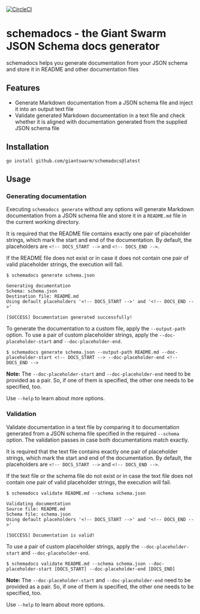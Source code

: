 [![CircleCI](https://circleci.com/gh/giantswarm/schemadocs.svg)](https://circleci.com/gh/giantswarm/schemadocs)

# schemadocs - the Giant Swarm JSON Schema docs generator 

schemadocs helps you generate documentation from your JSON schema and store it in README and other documentation files

## Features

- Generate Markdown documentation from a JSON schema file and inject it into an output text file
- Validate generated Markdown documentation in a text file and check whether it is aligned with documentation generated from the supplied JSON schema file

## Installation

```nohighlight
go install github.com/giantswarm/schemadocs@latest
```

## Usage

### Generating documentation

Executing `schemadocs generate` without any options will generate Markdown documentation from a JSON schema file and store it in a `README.md` file in the current working directory. 

It is required that the README file contains exactly one pair of placeholder strings, which mark the start and end of the documentation. 
By default, the placeholders are `<!-- DOCS_START -->` and `<!-- DOCS_END -->`.

If the README file does not exist or in case it does not contain one pair of valid placeholder strings, the execution will fail.

```nohighlight
$ schemadocs generate schema.json

Generating documentation
Schema: schema.json
Destination file: README.md
Using default placeholders '<!-- DOCS_START -->' and '<!-- DOCS_END -->'

[SUCCESS] Documentation generated successfully!
```

To generate the documentation to a custom file, apply the `--output-path` option.
To use a pair of custom placeholder strings, apply the `--doc-placeholder-start` and `--doc-placeholder-end`.

```nohighlight
$ schemadocs generate schema.json --output-path README.md --doc-placeholder-start <!-- DOCS_START --> --doc-placeholder-end <!-- DOCS_END -->
```

**Note:** The `--doc-placeholder-start` and `--doc-placeholder-end` need to be provided as a pair. So, if one of them is specified, the other one needs to be specified, too.

Use `--help` to learn about more options.

### Validation

Validate documentation in a text file by comparing it to documentation generated from a JSON schema file specified in the required `--schema` option.
The validation passes in case both documentations match exactly.

It is required that the text file contains exactly one pair of placeholder strings, which mark the start and end of the documentation.
By default, the placeholders are `<!-- DOCS_START -->` and `<!-- DOCS_END -->`.

If the text file or the schema file do not exist or in case the text file does not contain one pair of valid placeholder strings, the execution will fail.

```nohighlight
$ schemadocs validate README.md --schema schema.json

Validating documentation
Source file: README.md
Schema file: schema.json
Using default placeholders '<!-- DOCS_START -->' and '<!-- DOCS_END -->'

[SUCCESS] Documentation is valid!
```

To use a pair of custom placeholder strings, apply the `--doc-placeholder-start` and `--doc-placeholder-end`.

```nohighlight
$ schemadocs validate README.md --schema schema.json --doc-placeholder-start [DOCS_START] --doc-placeholder-end [DOCS_END]
```

**Note:** The `--doc-placeholder-start` and `--doc-placeholder-end` need to be provided as a pair. So, if one of them is specified, the other one needs to be specified, too.

Use `--help` to learn about more options.
